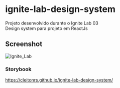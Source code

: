 # ignite-lab-design-system
Projeto desenvolvido durante o Ignite Lab 03 <br>
Design system para projeto em ReactJs

## Screenshot

![Ignite_Lab](https://user-images.githubusercontent.com/62728037/201094458-0d809c8e-b325-456e-97f7-cc9d0bc1f0bc.png)


### Storybook

https://cleitonrs.github.io/ignite-lab-design-system/
